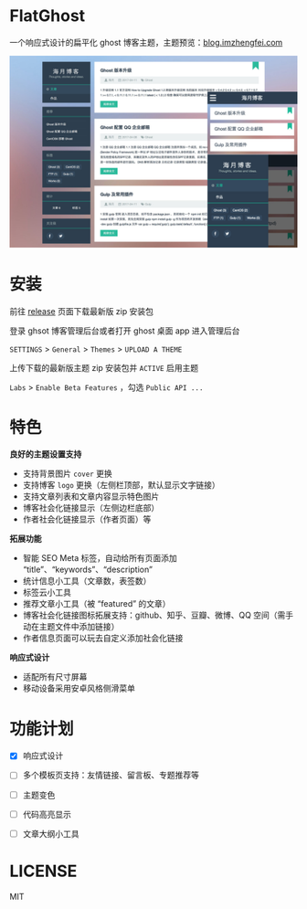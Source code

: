 # FlatGhost
一个响应式设计的扁平化 ghost 博客主题，主题预览：[blog.imzhengfei.com](http://blog.imzhengfei.com)

![预览](assets/screenshot/desktop.jpg)



# 安装

前往 [release](https://github.com/imzhengfei/ghost-theme-flatghost/releases) 页面下载最新版 zip 安装包

登录 ghsot 博客管理后台或者打开 ghost 桌面 app 进入管理后台

`SETTINGS` > `General` > `Themes` > `UPLOAD A THEME`

上传下载的最新版主题 zip 安装包并 `ACTIVE` 启用主题

`Labs` > `Enable Beta Features` ，勾选 `Public API ...`



# 特色

**良好的主题设置支持**

*   支持背景图片 `cover` 更换
*   支持博客 `logo` 更换（左侧栏顶部，默认显示文字链接）
*   支持文章列表和文章内容显示特色图片
*   博客社会化链接显示（左侧边栏底部）
*   作者社会化链接显示（作者页面）等

**拓展功能**

*   智能 SEO Meta 标签，自动给所有页面添加 “title”、“keywords”、“description”
*   统计信息小工具（文章数，表签数）
*   标签云小工具
*   推荐文章小工具（被 “featured” 的文章）
*   博客社会化链接图标拓展支持：github、知乎、豆瓣、微博、QQ 空间（需手动在主题文件中添加链接）
*   作者信息页面可以玩去自定义添加社会化链接

**响应式设计**

*   适配所有尺寸屏幕
*   移动设备采用安卓风格侧滑菜单



# 功能计划

-   [x] 响应式设计
-   [ ] 多个模板页支持：友情链接、留言板、专题推荐等
-   [ ] 主题变色
-   [ ] 代码高亮显示
-   [ ] 文章大纲小工具





# LICENSE

MIT